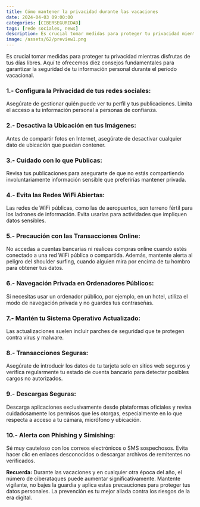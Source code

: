 ```yaml
---
title: Cómo mantener la privacidad durante las vacaciones
date: 2024-04-03 09:00:00 
categories: [CIBERSEGURIDAD]
tags: [rede sociales, news]
description: Es crucial tomar medidas para proteger tu privacidad mientras disfrutas de tus días libres. Aquí te ofrecemos diez consejos fundamentales para garantizar la seguridad de tu información personal durante el período vacacional.
image: /assets/62/preview1.png
---
```




Es crucial tomar medidas para proteger tu privacidad mientras disfrutas de tus días libres. Aquí te ofrecemos diez consejos fundamentales para garantizar la seguridad de tu información personal durante el período vacacional.

### 1.- Configura la Privacidad de tus redes sociales:

Asegúrate de gestionar quién puede ver tu perfil y tus publicaciones. Limita el acceso a tu información personal a personas de confianza.

### 2.- Desactiva la Ubicación en tus Imágenes:

Antes de compartir fotos en Internet, asegúrate de desactivar cualquier dato de ubicación que puedan contener.

### 3.- Cuidado con lo que Publicas:

Revisa tus publicaciones para asegurarte de que no estás compartiendo involuntariamente información sensible que preferirías mantener privada.

### 4.- Evita las Redes WiFi Abiertas: 

Las redes de WiFi públicas, como las de aeropuertos, son terreno fértil para los ladrones de información. Evita usarlas para actividades que impliquen datos sensibles.

### 5.- Precaución con las Transacciones Online:

No accedas a cuentas bancarias ni realices compras online cuando estés conectado a una red WiFi pública o compartida. Además, mantente alerta al peligro del shoulder surfing, cuando alguien mira por encima de tu hombro para obtener tus datos.

### 6.- Navegación Privada en Ordenadores Públicos: 

Si necesitas usar un ordenador público, por ejemplo, en un hotel, utiliza el modo de navegación privada y no guardes tus contraseñas.

### 7.- Mantén tu Sistema Operativo Actualizado: 

Las actualizaciones suelen incluir parches de seguridad que te protegen contra virus y malware.

### 8.- Transacciones Seguras: 

Asegúrate de introducir los datos de tu tarjeta solo en sitios web seguros y verifica regularmente tu estado de cuenta bancario para detectar posibles cargos no autorizados.

### 9.- Descargas Seguras: 

Descarga aplicaciones exclusivamente desde plataformas oficiales y revisa cuidadosamente los permisos que les otorgas, especialmente en lo que respecta a acceso a tu cámara, micrófono y ubicación.

### 10.- Alerta con Phishing y Simishing: 

Sé muy cauteloso con los correos electrónicos o SMS sospechosos. Evita hacer clic en enlaces desconocidos o descargar archivos de remitentes no verificados.

**Recuerda:** Durante las vacaciones y en cualquier otra época del año, el número de ciberataques puede aumentar significativamente. Mantente vigilante, no bajes la guardia y aplica estas precauciones para proteger tus datos personales. La prevención es tu mejor aliada contra los riesgos de la era digital. 
